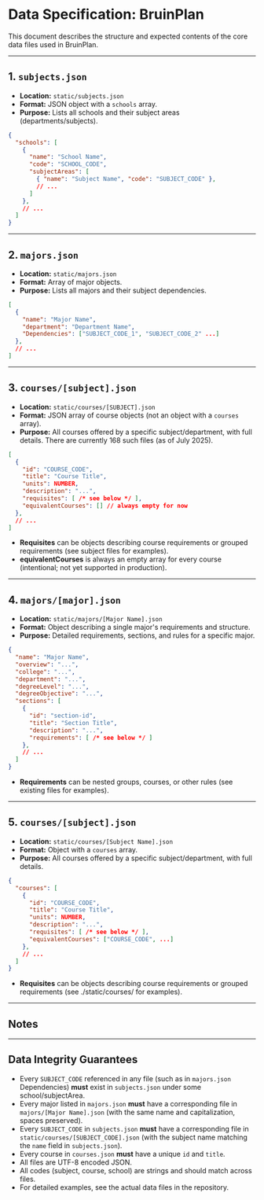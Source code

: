 # Data Specification: BruinPlan

This document describes the structure and expected contents of the core data files used in BruinPlan.

---

## 1. `subjects.json`

- **Location:** `static/subjects.json`
- **Format:** JSON object with a `schools` array.
- **Purpose:** Lists all schools and their subject areas (departments/subjects).

```json
{
  "schools": [
    {
      "name": "School Name",
      "code": "SCHOOL_CODE",
      "subjectAreas": [
        { "name": "Subject Name", "code": "SUBJECT_CODE" },
        // ...
      ]
    },
    // ...
  ]
}
```

---

## 2. `majors.json`

- **Location:** `static/majors.json`
- **Format:** Array of major objects.
- **Purpose:** Lists all majors and their subject dependencies.

```json
[
  {
    "name": "Major Name",
    "department": "Department Name",
    "Dependencies": ["SUBJECT_CODE_1", "SUBJECT_CODE_2" ...]
  },
  // ...
]
```

---

## 3. `courses/[subject].json`

- **Location:** `static/courses/[SUBJECT].json`
- **Format:** JSON array of course objects (not an object with a `courses` array).
- **Purpose:** All courses offered by a specific subject/department, with full details. There are currently 168 such files (as of July 2025).

```json
[
  {
    "id": "COURSE_CODE",
    "title": "Course Title",
    "units": NUMBER,
    "description": "...",
    "requisites": [ /* see below */ ],
    "equivalentCourses": [] // always empty for now
  },
  // ...
]
```
- **Requisites** can be objects describing course requirements or grouped requirements (see subject files for examples).
- **equivalentCourses** is always an empty array for every course (intentional; not yet supported in production).

----

## 4. `majors/[major].json`

- **Location:** `static/majors/[Major Name].json`
- **Format:** Object describing a single major's requirements and structure.
- **Purpose:** Detailed requirements, sections, and rules for a specific major.

```json
{
  "name": "Major Name",
  "overview": "...",
  "college": "...",
  "department": "...",
  "degreeLevel": "...",
  "degreeObjective": "...",
  "sections": [
    {
      "id": "section-id",
      "title": "Section Title",
      "description": "...",
      "requirements": [ /* see below */ ]
    },
    // ...
  ]
}
```
- **Requirements** can be nested groups, courses, or other rules (see existing files for examples).

---

## 5. `courses/[subject].json`

- **Location:** `static/courses/[Subject Name].json`
- **Format:** Object with a `courses` array.
- **Purpose:** All courses offered by a specific subject/department, with full details.

```json
{
  "courses": [
    {
      "id": "COURSE_CODE",
      "title": "Course Title",
      "units": NUMBER,
      "description": "...",
      "requisites": [ /* see below */ ],
      "equivalentCourses": ["COURSE_CODE", ...]
    },
    // ...
  ]
}
```
- **Requisites** can be objects describing course requirements or grouped requirements (see ./static/courses/ for examples).

---

## Notes

---

## Data Integrity Guarantees

- Every `SUBJECT_CODE` referenced in any file (such as in `majors.json` Dependencies) **must** exist in `subjects.json` under some school/subjectArea.
- Every major listed in `majors.json` **must** have a corresponding file in `majors/[Major Name].json` (with the same name and capitalization, spaces preserved).
- Every `SUBJECT_CODE` in `subjects.json` **must** have a corresponding file in `static/courses/[SUBJECT_CODE].json` (with the subject name matching the `name` field in `subjects.json`).
- Every course in `courses.json` **must** have a unique `id` and `title`.
- All files are UTF-8 encoded JSON.
- All codes (subject, course, school) are strings and should match across files.
- For detailed examples, see the actual data files in the repository.
